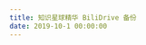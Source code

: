 ```yaml
---
title: 知识星球精华 BiliDrive 备份
date: 2019-10-1 00:00:00
---
```


<script>location.href='http://it-ebooks.flygon.net'+location.pathname;</script>